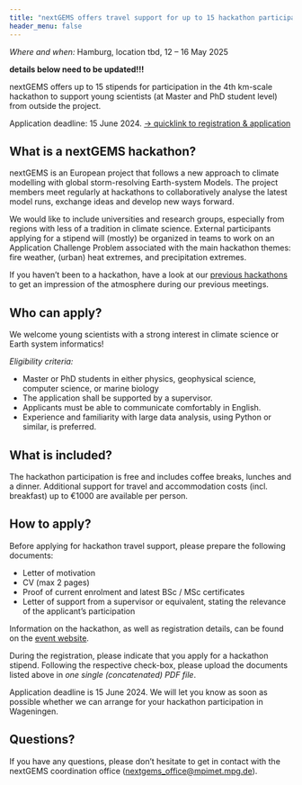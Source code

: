 ```yaml
---
title: "nextGEMS offers travel support for up to 15 hackathon participants"
header_menu: false
---
```


*Where and when:* Hamburg, location tbd, 12 – 16 May 2025

**details below need to be updated!!!**

nextGEMS offers up to 15 stipends for participation in the 4th km-scale hackathon to support young scientists (at Master and PhD student level) from outside the project.

Application deadline: 15 June 2024.
[-> quicklink to registration & application](https://events.mpimet.mpg.de/e/hazard-hackathon)

## What is a nextGEMS hackathon?

nextGEMS is an European project that follows a new approach to climate modelling with global storm-resolving Earth-system Models. The project members meet regularly at hackathons to collaboratively analyse the latest model runs, exchange ideas and develop new ways forward.

We would like to include universities and research groups, especially from regions with less of a tradition in climate science. External participants applying for a stipend will (mostly) be organized in teams to work on an Application Challenge Problem associated with the main hackathon themes: fire weather, (urban) heat extremes, and precipitation extremes.
<!-- , this time related to fisheries. nextGEMS scientists, as well as experts from the fisheries field, will supervise and support those teams. -->

If you haven’t been to a hackathon, have a look at our [previous hackathons](https://nextgems-h2020.eu/hackathon/) to get an impression of the atmosphere during our previous meetings.

## Who can apply?

We welcome young scientists with a strong interest in climate science or Earth system informatics!

*Eligibility criteria:*

- Master or PhD students in either physics, geophysical science, computer science, or marine biology
- The application shall be supported by a supervisor.
- Applicants must be able to communicate comfortably in English.
- Experience and familiarity with large data analysis, using Python or similar, is preferred.

## What is included?

The hackathon participation is free and includes coffee breaks, lunches and a dinner. Additional support for travel and accommodation costs (incl. breakfast) up to €1000 are available per person.


## How to apply?

Before applying for hackathon travel support, please prepare the following documents:

- Letter of motivation
- CV (max 2 pages)
- Proof of current enrolment and latest BSc / MSc certificates
- Letter of support from a supervisor or equivalent, stating the relevance of the applicant’s participation

Information on the hackathon, as well as registration details, can be found on the [event website](https://events.mpimet.mpg.de/e/hazard-hackathon).

During the registration, please indicate that you apply for a hackathon stipend. Following the respective check-box, please upload the documents listed above in *one single (concatenated) PDF file*.

Application deadline is 15 June 2024.
We will let you know as soon as possible whether we can arrange for your hackathon participation in Wageningen.

## Questions?

If you have any questions, please don’t hesitate to get in contact with the nextGEMS coordination office (nextgems_office@mpimet.mpg.de).
